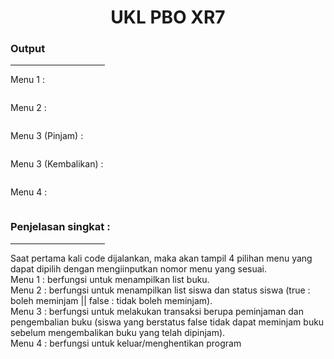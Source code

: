 <h1 align="center">UKL PBO XR7</h1>
<h3>Output</h3>
<hr width="30%" align="left">

<p>Menu 1 : </p>
<img src="https://user-images.githubusercontent.com/101272430/173506592-825706af-0d54-4377-9ceb-5f05e091ba2f.jpeg" alt="">

<p>Menu 2 : </p>
<img src="https://user-images.githubusercontent.com/101272430/173506616-71053d83-5864-4383-9a6b-b0b5c8fff4ed.jpeg" alt="">

<p>Menu 3 (Pinjam) : </p>
<img src="https://user-images.githubusercontent.com/101272430/173506625-8f306122-5152-4b48-9368-b600db563ed2.jpeg" alt="">

<p>Menu 3 (Kembalikan) : </p>
<img src="https://user-images.githubusercontent.com/101272430/173506636-858eab06-674b-432b-8412-e2529dd1fd9d.jpeg" alt="">

<p>Menu 4 : </p>
<img src="https://user-images.githubusercontent.com/101272430/173506975-0aeadcad-be81-4d6a-942a-3c4f7e8cf359.jpeg" alt="">

<h3>Penjelasan singkat : </h3>
<hr width="30%" align="left">
<p>Saat pertama kali code dijalankan, maka akan tampil 4 pilihan menu yang dapat dipilih dengan mengiinputkan nomor menu yang sesuai. <br>Menu 1 : berfungsi untuk menampilkan list buku. <br>Menu 2 : berfungsi untuk menampilkan list siswa dan status siswa (true : boleh meminjam || false : tidak boleh meminjam). <br>Menu 3 : berfungsi untuk melakukan transaksi berupa peminjaman dan pengembalian buku (siswa yang berstatus false tidak dapat meminjam buku sebelum mengembalikan buku yang telah dipinjam). <br>Menu 4 : berfungsi untuk keluar/menghentikan program</p>
